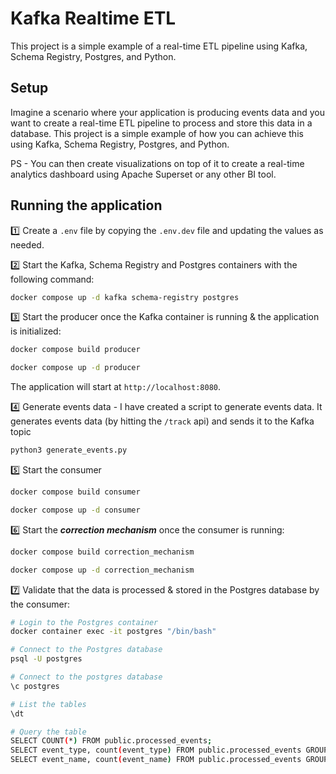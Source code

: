 # Kafka Realtime ETL

This project is a simple example of a real-time ETL pipeline using Kafka, Schema Registry, Postgres, and Python.

## Setup
Imagine a scenario where your application is producing events data and you want to create a real-time ETL pipeline to process and store this data in a database. This project is a simple example of how you can achieve this using Kafka, Schema Registry, Postgres, and Python.

PS - You can then create visualizations on top of it to create a real-time analytics dashboard using Apache Superset or any other BI tool.


## Running the application

1️⃣ Create a `.env` file by copying the `.env.dev` file and updating the values as needed.

2️⃣ Start the Kafka, Schema Registry and Postgres containers with the following command:
```bash
docker compose up -d kafka schema-registry postgres
```

3️⃣ Start the producer once the Kafka container is running & the application is initialized:
```bash
docker compose build producer

docker compose up -d producer
```
The application will start at `http://localhost:8080`.

4️⃣ Generate events data - I have created a script to generate events data. It generates events data (by hitting the `/track` api) and sends it to the Kafka topic
```bash
python3 generate_events.py
```

5️⃣ Start the consumer
```bash
docker compose build consumer

docker compose up -d consumer
```

6️⃣ Start the ***correction mechanism*** once the consumer is running:
```bash
docker compose build correction_mechanism

docker compose up -d correction_mechanism
```

7️⃣ Validate that the data is processed & stored in the Postgres database by the consumer:
```bash
# Login to the Postgres container
docker container exec -it postgres "/bin/bash"

# Connect to the Postgres database
psql -U postgres

# Connect to the postgres database
\c postgres

# List the tables
\dt

# Query the table
SELECT COUNT(*) FROM public.processed_events;
SELECT event_type, count(event_type) FROM public.processed_events GROUP BY event_type;
SELECT event_name, count(event_name) FROM public.processed_events GROUP BY event_name;
```

